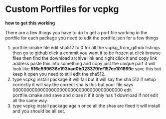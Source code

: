 # Custom Portfiles for vcpkg

**how to get this working**

There are a few things you have to do to get a port file working in the portfile for each package you need to edit the portfile.json for a few things

1. portfile.cmake file edit sha512 to 0 for all the vcpkg_from_github listings then go to github click a commit you want it to be frozen at click browse files then find the download archive link and right click it and copy link address paste this into something and copy just the unique part it will look like __516c599636e193bad0b023379fcf157ee101869c__ save this but keep it open you need to still edit the sha512.
2. type vcpkg install package it will fail but it will say the sha 512 if setup correctly it will say the correct sha is this but your file says 0000000000000000000000000000000000000000 edit portfile.cmake and save and close it if it only has 1 download if not edit all the same way.
3. type vcpkg install package again once all the shas are fixed it will install and you should be all set.
